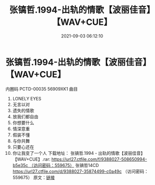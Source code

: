 ﻿---
title: 张镐哲.1994-出轨的情歌【波丽佳音】【WAV+CUE】
date: 2021-09-03 06:12:10
categories: WAV车载音乐、镜像
tags: 华语流行
---
# 张镐哲.1994-出轨的情歌【波丽佳音】【WAV+CUE】

内圈码 PCTD-00035
56909XK1
曲目
01. LONELY EYES
02. 无言以对
03. 遗失的情歌
04. 放我们都自由
05. 你想要什么
06. 情深意重
07. 假装不懂
08. 与你共舞
09. 只要心还在
10. 你让我变了一个人
下载地址：
张镐哲.1994 - 出轨的情歌【波丽佳音】【WAV+CUE】.rar: https://url27.ctfile.com/f/9388027-508650994-b5e35c （访问密码：559675）
张镐哲14CD
https://url27.ctfile.com/d/9388027-35874499-c0a49c
（访问密码：559675）
原文：[链接](https://blog.sina.com.cn/s/blog_1647c7e7601030tpm.html)